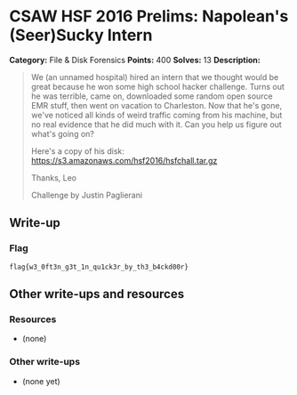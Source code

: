# CSAW HSF 2016 Prelims: Napolean's (Seer)Sucky Intern

**Category:** File & Disk Forensics
**Points:** 400
**Solves:** 13
**Description:**

> We (an unnamed hospital) hired an intern that we thought would be great because he won some high school hacker challenge.
> Turns out he was terrible, came on, downloaded some random open source EMR stuff, then went on vacation to Charleston.
> Now that he's gone, we've noticed all kinds of weird traffic coming from his machine, but no real evidence that he did much with it. Can you help us figure out what's going on?
>
> Here's a copy of his disk: https://s3.amazonaws.com/hsf2016/hsfchall.tar.gz
> 
> Thanks,
> Leo
>
> Challenge by Justin Paglierani

## Write-up



### Flag

``flag{w3_0ft3n_g3t_1n_qu1ck3r_by_th3_b4ckd00r}``

## Other write-ups and resources

### Resources
* (none)

### Other write-ups
* (none yet)
